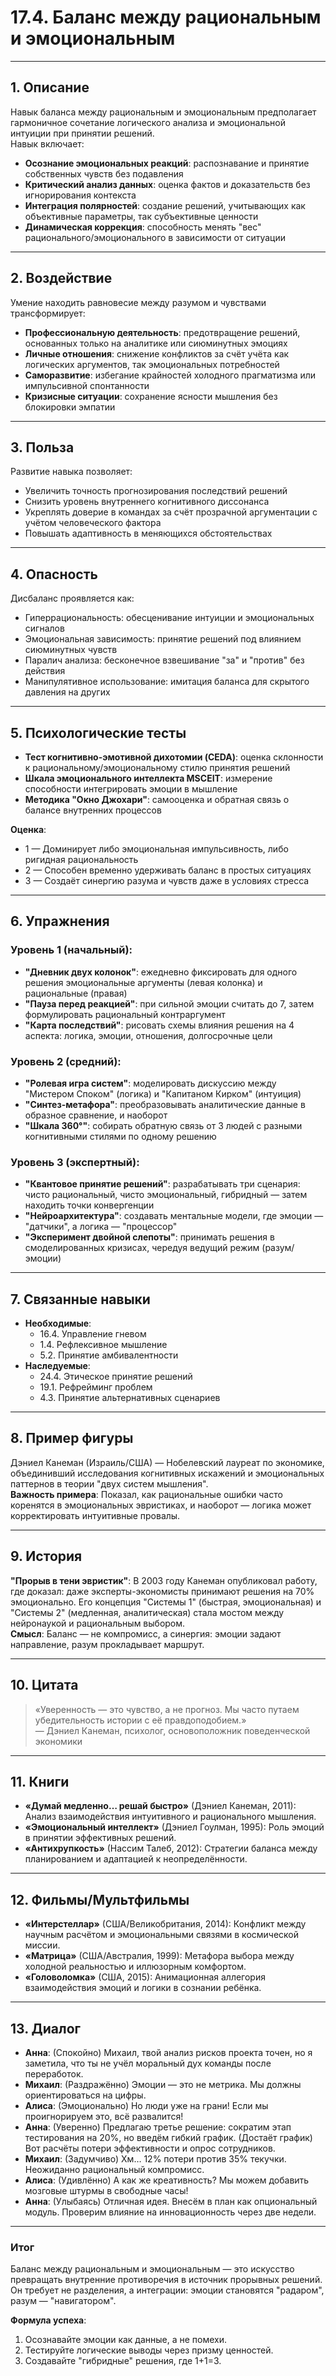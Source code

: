 # 17.4. Баланс между рациональным и эмоциональным

---

## 1. Описание
Навык баланса между рациональным и эмоциональным предполагает гармоничное сочетание логического анализа и эмоциональной интуиции при принятии решений.  
Навык включает:  
- **Осознание эмоциональных реакций**: распознавание и принятие собственных чувств без подавления  
- **Критический анализ данных**: оценка фактов и доказательств без игнорирования контекста  
- **Интеграция полярностей**: создание решений, учитывающих как объективные параметры, так субъективные ценности  
- **Динамическая коррекция**: способность менять "вес" рационального/эмоционального в зависимости от ситуации  

---

## 2. Воздействие  
Умение находить равновесие между разумом и чувствами трансформирует:  
- **Профессиональную деятельность**: предотвращение решений, основанных только на аналитике или сиюминутных эмоциях  
- **Личные отношения**: снижение конфликтов за счёт учёта как логических аргументов, так эмоциональных потребностей  
- **Саморазвитие**: избегание крайностей холодного прагматизма или импульсивной спонтанности  
- **Кризисные ситуации**: сохранение ясности мышления без блокировки эмпатии  

---

## 3. Польза  
Развитие навыка позволяет:  
- Увеличить точность прогнозирования последствий решений  
- Снизить уровень внутреннего когнитивного диссонанса  
- Укреплять доверие в командах за счёт прозрачной аргументации с учётом человеческого фактора  
- Повышать адаптивность в меняющихся обстоятельствах  

---

## 4. Опасность  
Дисбаланс проявляется как:  
- Гиперрациональность: обесценивание интуиции и эмоциональных сигналов  
- Эмоциональная зависимость: принятие решений под влиянием сиюминутных чувств  
- Паралич анализа: бесконечное взвешивание "за" и "против" без действия  
- Манипулятивное использование: имитация баланса для скрытого давления на других  

---

## 5. Психологические тесты  
- **Тест когнитивно-эмотивной дихотомии (CEDA)**: оценка склонности к рациональному/эмоциональному стилю принятия решений  
- **Шкала эмоционального интеллекта MSCEIT**: измерение способности интегрировать эмоции в мышление  
- **Методика "Окно Джохари"**: самооценка и обратная связь о балансе внутренних процессов  

**Оценка**:  
- 1 — Доминирует либо эмоциональная импульсивность, либо ригидная рациональность  
- 2 — Способен временно удерживать баланс в простых ситуациях  
- 3 — Создаёт синергию разума и чувств даже в условиях стресса  

---

## 6. Упражнения  

### Уровень 1 (начальный):  
- **"Дневник двух колонок"**: ежедневно фиксировать для одного решения эмоциональные аргументы (левая колонка) и рациональные (правая)  
- **"Пауза перед реакцией"**: при сильной эмоции считать до 7, затем формулировать рациональный контраргумент  
- **"Карта последствий"**: рисовать схемы влияния решения на 4 аспекта: логика, эмоции, отношения, долгосрочные цели  

### Уровень 2 (средний):  
- **"Ролевая игра систем"**: моделировать дискуссию между "Мистером Споком" (логика) и "Капитаном Кирком" (интуиция)  
- **"Синтез-метафора"**: преобразовывать аналитические данные в образное сравнение, и наоборот  
- **"Шкала 360°"**: собирать обратную связь от 3 людей с разными когнитивными стилями по одному решению  

### Уровень 3 (экспертный):  
- **"Квантовое принятие решений"**: разрабатывать три сценария: чисто рациональный, чисто эмоциональный, гибридный — затем находить точки конвергенции  
- **"Нейроархитектура"**: создавать ментальные модели, где эмоции — "датчики", а логика — "процессор"  
- **"Эксперимент двойной слепоты"**: принимать решения в смоделированных кризисах, чередуя ведущий режим (разум/эмоции)  

---

## 7. Связанные навыки  
- **Необходимые**:  
  - 16.4. Управление гневом  
  - 1.4. Рефлексивное мышление  
  - 5.2. Принятие амбивалентности  
- **Наследуемые**:  
  - 24.4. Этическое принятие решений  
  - 19.1. Рефрейминг проблем  
  - 4.3. Принятие альтернативных сценариев  

---

## 8. Пример фигуры  
Дэниел Канеман (Израиль/США) — Нобелевский лауреат по экономике, объединивший исследования когнитивных искажений и эмоциональных паттернов в теории "двух систем мышления".  
**Важность примера**: Показал, как рациональные ошибки часто коренятся в эмоциональных эвристиках, и наоборот — логика может корректировать интуитивные провалы.  

---

## 9. История  
**"Прорыв в тени эвристик"**: В 2003 году Канеман опубликовал работу, где доказал: даже эксперты-экономисты принимают решения на 70% эмоционально. Его концепция "Системы 1" (быстрая, эмоциональная) и "Системы 2" (медленная, аналитическая) стала мостом между нейронаукой и рациональным выбором.  
**Смысл**: Баланс — не компромисс, а синергия: эмоции задают направление, разум прокладывает маршрут.  

---

## 10. Цитата  
> «Уверенность — это чувство, а не прогноз. Мы часто путаем убедительность истории с её правдоподобием.»  
> — Дэниел Канеман, психолог, основоположник поведенческой экономики  

---

## 11. Книги  
- **«Думай медленно… решай быстро»** (Дэниел Канеман, 2011): Анализ взаимодействия интуитивного и рационального мышления.  
- **«Эмоциональный интеллект»** (Дэниел Гоулман, 1995): Роль эмоций в принятии эффективных решений.  
- **«Антихрупкость»** (Нассим Талеб, 2012): Стратегии баланса между планированием и адаптацией к неопределённости.  

---

## 12. Фильмы/Мультфильмы  
- **«Интерстеллар»** (США/Великобритания, 2014): Конфликт между научным расчётом и эмоциональными связями в космической миссии.  
- **«Матрица»** (США/Австралия, 1999): Метафора выбора между холодной реальностью и иллюзорным комфортом.  
- **«Головоломка»** (США, 2015): Анимационная аллегория взаимодействия эмоций и логики в сознании ребёнка.  

---

## 13. Диалог  
- **Анна**: (Спокойно) Михаил, твой анализ рисков проекта точен, но я заметила, что ты не учёл моральный дух команды после переработок.  
- **Михаил**: (Раздражённо) Эмоции — это не метрика. Мы должны ориентироваться на цифры.  
- **Алиса**: (Эмоционально) Но люди уже на грани! Если мы проигнорируем это, всё развалится!  
- **Анна**: (Уверенно) Предлагаю третье решение: сократим этап тестирования на 20%, но введём гибкий график. (Достаёт график) Вот расчёты потери эффективности и опрос сотрудников.  
- **Михаил**: (Задумчиво) Хм… 12% потери против 35% текучки. Неожиданно рациональный компромисс.  
- **Алиса**: (Удивлённо) А как же креативность? Мы можем добавить мозговые штурмы в свободные часы!  
- **Анна**: (Улыбаясь) Отличная идея. Внесём в план как опциональный модуль. Проверим влияние на инновационность через две недели.  

---

### **Итог**  
Баланс между рациональным и эмоциональным — это искусство превращать внутренние противоречия в источник прорывных решений. Он требует не разделения, а интеграции: эмоции становятся "радаром", разум — "навигатором".  

**Формула успеха**:  
1. Осознавайте эмоции как данные, а не помехи.  
2. Тестируйте логические выводы через призму ценностей.  
3. Создавайте "гибридные" решения, где 1+1=3.
